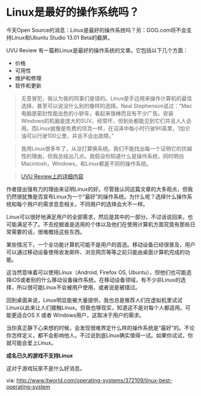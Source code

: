 Linux是最好的操作系统吗？
===================================

今天Open Source的消息：Linux是最好的操作系统吗？另：GOG.com将不会支持Linux和Ubuntu Studio 13.01 Beta的截屏。

UVU Review 有一篇称Linux是最好的操作系统的文章。它包括以下几个方面：

- 价格
- 可用性
- 维护和修理
- 软件和更新

> 无意冒犯，我认为我的同事们是错的。Linux是手边用来操作计算机的最佳选择，甚至可以说没什么别的像样的选择。Neal Stephenson说过：“Mac电脑是密封性能出色的小轿车，看起来很棒而且有不少广告。安装Windows的机器是庞大的SUV，经常坏，但到处都能见到它们并且人人会用。而Linux就像是免费的坦克一样，在沼泽中每小时行驶90英里，1加仑油可以行驶100公里，并且不会出故障。”

> 我用Linux很多年了，从没打算换系统。我们不能找出每一个证明它的优越性的理由，但我总结出几点。我假设你知道什么是操作系统，同时明白Macintosh，Windows，和Linux都是不同的操作系统。

> [UVU Review上的详细内容][1]

作者提出强有力的理由来证明Linux的好。尽管我认同这篇文章的大多观点，但我仍然很犹豫是否宣布Linux为一个“最好”的操作系统。为什么呢？选择什么操作系统和每个用户的需求息息相关。不同用户的选择会大不一样。

Linux可以很好地满足用户的全部需求，然后是其中的一部分。不过话说回来，也可能满足不了。不去挖掘谁是适用的个体以及他们在使用计算机方面究竟有那些日常需要的话，很难概括这些东西。

某些情况下，一个全功能计算机可能不是用户的首选。移动设备已经很普及，用户可以通过移动设备使用收发邮件、浏览网页等等之前只能由桌面计算机完成的功能。

这当然意味着可以使用Linux（Android, Firefox OS, Ubuntu），但他们也可能选择iOS或者别的什么移动设备操作系统。在移动设备领域，有不少非Linux的选择，所以很可能Linux不会被用户使用，或者说是被错过。

回到桌面来说，Linux明显能被大量提供，我也总是推荐人们在虚拟机里试试Linux以此来让人们接触Linux。但我也够现实，知道这不是对每个人都适用。可能更适合OS X 或者 Windows用户，这取决于用户的需求。

当你真正静下心来想的时候，会发现很难界定什么样的操作系统是“最好”的。不论你怎样定义，都不会影响他人。不过说到底Linux确实值得一试。如果你试试，你就可能会爱上Linux。

**成名已久的游戏不支持Linux**

这对于游戏玩家不是什么好消息。

[1]:http://www.uvureview.com/2013/09/07/linux-is-clearly-the-superior-operating-system/

via: http://www.itworld.com/operating-systems/372109/linux-best-operating-system
